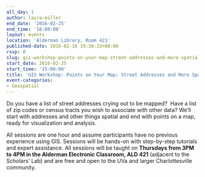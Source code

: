 ```yaml
---
all_day: 1
author: laura-miller
end_date: '2016-02-25'
end_time: '16:00:00'
layout: events
location: 'Alderman Library, Room 421'
published-date: 2016-02-16 19:38:33+00:00
rsvp: 0
slug: gis-workshop-points-on-your-map-street-addresses-and-more-spatial-things-2
start_date: 2016-02-25
start_time: '15:00:00'
title: 'GIS Workshop: Points on Your Map: Street Addresses and More Spatial Things'
event-categories:
- Geospatial
---
```


Do you have a list of street addresses crying out to be mapped?  Have a list of zip codes or census tracts you wish to associate with other data? We’ll start with addresses and other things spatial and end with points on a map, ready for visualization and analysis.

All sessions are one hour and assume participants have no previous experience using GIS. Sessions will be hands-on with step-by-step tutorials and expert assistance. All sessions will be taught on **Thursdays from 3PM to 4PM in the Alderman Electronic Classroom, ALD 421** (adjacent to the Scholars’ Lab) and are free and open to the UVa and larger Charlottesville community.
